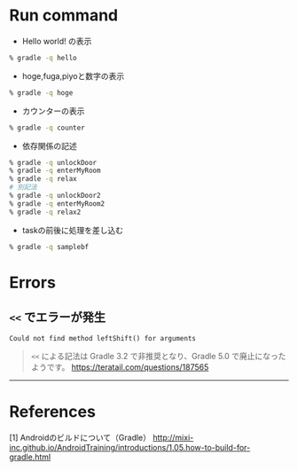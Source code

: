 # Run command

- Hello world! の表示

```bash
% gradle -q hello
```

- hoge,fuga,piyoと数字の表示

```bash
% gradle -q hoge
```

- カウンターの表示

```bash
% gradle -q counter
```

- 依存関係の記述

```bash
% gradle -q unlockDoor
% gradle -q enterMyRoom
% gradle -q relax
# 別記法
% gradle -q unlockDoor2
% gradle -q enterMyRoom2
% gradle -q relax2
```

- taskの前後に処理を差し込む

```bash
% gradle -q samplebf
```

# Errors

## `<<` でエラーが発生

```
Could not find method leftShift() for arguments
```

> `<<` による記法は Gradle 3.2 で非推奨となり、Gradle 5.0 で廃止になったようです。
https://teratail.com/questions/187565

---

# References

[1] Androidのビルドについて（Gradle）
http://mixi-inc.github.io/AndroidTraining/introductions/1.05.how-to-build-for-gradle.html